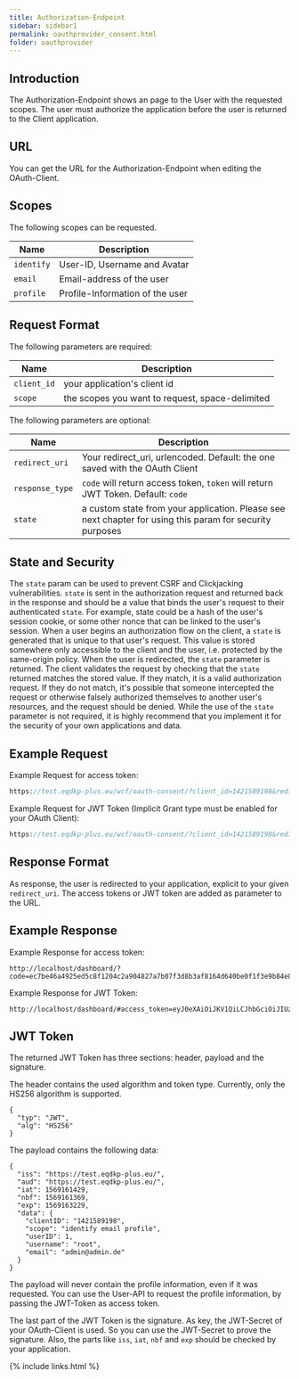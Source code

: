 ```yaml
---
title: Authorization-Endpoint
sidebar: sidebar1
permalink: oauthprovider_consent.html
folder: oauthprovider
---
```


## Introduction

The Authorization-Endpoint shows an page to the User with the requested scopes. The user must authorize the application before the user is returned to the Client application.

## URL
You can get the URL for the Authorization-Endpoint when editing the OAuth-Client.

## Scopes

The following scopes can be requested.

| Name | Description |
|------|-------------|
|`identify` | User-ID, Username and Avatar |
|`email` | Email-address of the user |
|`profile` | Profile-Information of the user |


## Request Format

The following parameters are required:

| Name | Description |
|------|-------------|
|`client_id` | your application's client id |
|`scope` | the scopes you want to request, space-delimited |

The following parameters are optional:

| Name | Description |
|------|-------------|
|`redirect_uri` | Your redirect_uri, urlencoded. Default: the one saved with the OAuth Client |
|`response_type` | `code` will return access token, `token` will return JWT Token. Default: `code` |
|`state` | a custom state from your application. Please see next chapter for using this param for security purposes |

## State and Security

The `state` param can be used to prevent CSRF and Clickjacking vulnerabilities. 
`state` is sent in the authorization request and returned back in the response and should be a value that binds the user's request to their authenticated `state`. For example, state could be a hash of the user's session cookie, or some other nonce that can be linked to the user's session.
When a user begins an authorization flow on the client, a `state` is generated that is unique to that user's request. This value is stored somewhere only accessible to the client and the user, i.e. protected by the same-origin policy. When the user is redirected, the `state` parameter is returned. The client validates the request by checking that the `state` returned matches the stored value. If they match, it is a valid authorization request. If they do not match, it's possible that someone intercepted the request or otherwise falsely authorized themselves to another user's resources, and the request should be denied.
While the use of the `state` parameter is not required, it is highly recommend that you implement it for the security of your own applications and data.

## Example Request

Example Request for access token: 

```php
https://test.eqdkp-plus.eu/wcf/oauth-consent/?client_id=1421589198&redirect_uri=http://localhost/dashboard/&scope=identify+email+profile&state=d927c1a4bca1da94040&response_type=code
```

Example Request for JWT Token (Implicit Grant type must be enabled for your OAuth Client):

```php
https://test.eqdkp-plus.eu/wcf/oauth-consent/?client_id=1421589198&redirect_uri=http://localhost/dashboard/&scope=identify+email+profile&state=d927c1a4bca1da94040&response_type=token
```

## Response Format

As response, the user is redirected to your application, explicit to your given `redirect_uri`. The access tokens or JWT token are added as parameter to the URL.

## Example Response

Example Response for access token:

```
http://localhost/dashboard/?code=ec7be46a4925ed5c8f1204c2a904827a7b07f3d8b3af8164d640be0f1f3e9b84e84b67d44546bf61a2f505e4759de9520fb0&state=d927c1a4bca1da94040
```

Example Response for JWT Token:

```
http://localhost/dashboard/#access_token=eyJ0eXAiOiJKV1QiLCJhbGciOiJIUzI1NiJ9.eyJpc3MiOiJodHRwOlwvXC9sb2NhbGhvc3RcL3NvbnN0aWdlXC9mb3J1bTUuMS43XC91cGxvYWRcLyIsImF1ZCI6Imh0dHA6XC9cL2xvY2FsaG9zdFwvc29uc3RpZ2VcL2ZvcnVtNS4xLjdcL3VwbG9hZFwvIiwiaWF0IjoxNTY5MTYxNDI5LCJuYmYiOjE1NjkxNjEzNjksImV4cCI6MTU2OTE2MzIyOSwiZGF0YSI6eyJjbGllbnRJRCI6IjE0MjE1ODkxOTgiLCJzY29wZSI6ImlkZW50aWZ5IGVtYWlsIHByb2ZpbGUiLCJ1c2VySUQiOjEsInVzZXJuYW1lIjoicm9vdCIsImVtYWlsIjoiYWRtaW5AYWRtaW4uZGUifX0.8agUuQAqoqBRHo5wHJRQMtSJHmvNfVBd7s1eURdVHw8&state=d927c1a4bca1da94040
```

## JWT Token

The returned JWT Token has three sections: header, payload and the signature.

The header contains the used algorithm and token type. Currently, only the HS256 algorithm is supported.

```
{
  "typ": "JWT",
  "alg": "HS256"
}
```

The payload contains the following data:

```
{
  "iss": "https://test.eqdkp-plus.eu/",
  "aud": "https://test.eqdkp-plus.eu/",
  "iat": 1569161429,
  "nbf": 1569161369,
  "exp": 1569163229,
  "data": {
    "clientID": "1421589198",
    "scope": "identify email profile",
    "userID": 1,
    "username": "root",
    "email": "admin@admin.de"
  }
}
```
The payload will never contain the profile information, even if it was requested. You can use the User-API to request the profile information, by passing the JWT-Token as access token.

The last part of the JWT Token is the signature. As key, the JWT-Secret of your OAuth-Client is used.
So you can use the JWT-Secret to prove the signature. Also, the parts like `iss`, `iat`, `nbf` and `exp` should be checked by your application.


{% include links.html %}
